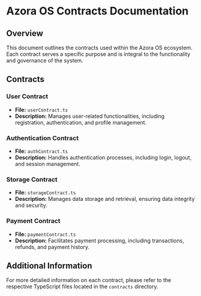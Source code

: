 # Azora OS Contracts Documentation

## Overview
This document outlines the contracts used within the Azora OS ecosystem. Each contract serves a specific purpose and is integral to the functionality and governance of the system.

## Contracts

### User Contract
- **File:** `userContract.ts`
- **Description:** Manages user-related functionalities, including registration, authentication, and profile management.

### Authentication Contract
- **File:** `authContract.ts`
- **Description:** Handles authentication processes, including login, logout, and session management.

### Storage Contract
- **File:** `storageContract.ts`
- **Description:** Manages data storage and retrieval, ensuring data integrity and security.

### Payment Contract
- **File:** `paymentContract.ts`
- **Description:** Facilitates payment processing, including transactions, refunds, and payment history.

## Additional Information
For more detailed information on each contract, please refer to the respective TypeScript files located in the `contracts` directory.